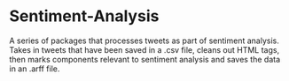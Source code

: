 # Sentiment-Analysis
A series of packages that processes tweets as part of sentiment analysis. Takes in tweets that have been saved in a .csv file, cleans out HTML tags, then marks components relevant to sentiment analysis and saves the data in an .arff file.
